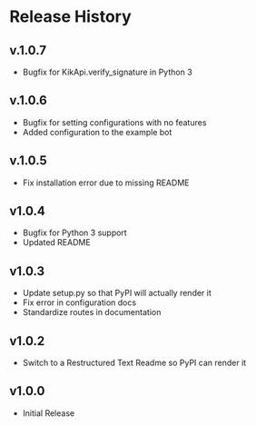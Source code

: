 # Release History

## v.1.0.7
- Bugfix for KikApi.verify_signature in Python 3

## v.1.0.6
- Bugfix for setting configurations with no features
- Added configuration to the example bot

## v.1.0.5
- Fix installation error due to missing README

## v1.0.4
- Bugfix for Python 3 support
- Updated README

## v1.0.3
- Update setup.py so that PyPI will actually render it
- Fix error in configuration docs
- Standardize routes in documentation

## v1.0.2
- Switch to a Restructured Text Readme so PyPI can render it

## v1.0.0
- Initial Release
